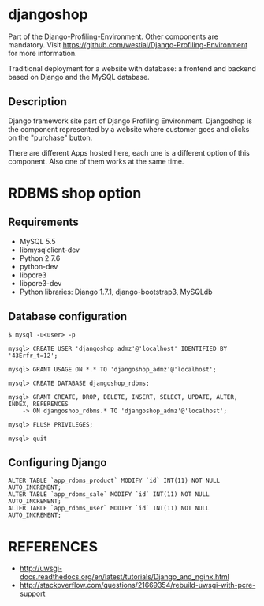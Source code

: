 djangoshop
==========

Part of the Django-Profiling-Environment. Other components are mandatory.
Visit https://github.com/westial/Django-Profiling-Environment for more
information.

Traditional deployment for a website with database: a frontend and backend based
on Django and the MySQL database.


Description
-----------

Django framework site part of Django Profiling Environment. Djangoshop is the
component represented by a website where customer goes and clicks on the 
"purchase" button.

There are different Apps hosted here, each one is a different option of this
component. Also one of them works at the same time.


RDBMS shop option
=================

Requirements
------------

* MySQL 5.5
* libmysqlclient-dev
* Python 2.7.6
* python-dev
* libpcre3
* libpcre3-dev
* Python libraries: Django 1.7.1, django-bootstrap3, MySQLdb
	

Database configuration
----------------------

```
$ mysql -u<user> -p

mysql> CREATE USER 'djangoshop_admz'@'localhost' IDENTIFIED BY '43Erfr_t=12';

mysql> GRANT USAGE ON *.* TO 'djangoshop_admz'@'localhost';

mysql> CREATE DATABASE djangoshop_rdbms;

mysql> GRANT CREATE, DROP, DELETE, INSERT, SELECT, UPDATE, ALTER, INDEX, REFERENCES
    -> ON djangoshop_rdbms.* TO 'djangoshop_admz'@'localhost';
	
mysql> FLUSH PRIVILEGES;

mysql> quit
```


Configuring Django
------------------

```
ALTER TABLE `app_rdbms_product` MODIFY `id` INT(11) NOT NULL AUTO_INCREMENT;
ALTER TABLE `app_rdbms_sale` MODIFY `id` INT(11) NOT NULL AUTO_INCREMENT;
ALTER TABLE `app_rdbms_user` MODIFY `id` INT(11) NOT NULL AUTO_INCREMENT;
```

REFERENCES
==========

* http://uwsgi-docs.readthedocs.org/en/latest/tutorials/Django_and_nginx.html
* http://stackoverflow.com/questions/21669354/rebuild-uwsgi-with-pcre-support
